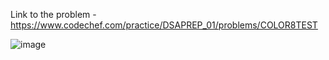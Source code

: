 Link to the problem - https://www.codechef.com/practice/DSAPREP_01/problems/COLOR8TEST


![image](https://github.com/Haleshot/Competitive-Programming/assets/57552973/ab7b3cf6-6182-46d2-84da-d022e631d765)
